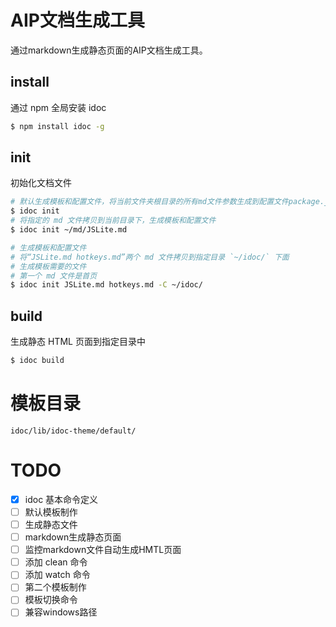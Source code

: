 
# AIP文档生成工具

通过markdown生成静态页面的AIP文档生成工具。

## install

通过 npm 全局安装 idoc

```sh
$ npm install idoc -g
```


## init

初始化文档文件

```sh
# 默认生成模板和配置文件，将当前文件夹根目录的所有md文件参数生成到配置文件package.json中
$ idoc init
# 将指定的 md 文件拷贝到当前目录下，生成模板和配置文件
$ idoc init ~/md/JSLite.md

# 生成模板和配置文件
# 将“JSLite.md hotkeys.md”两个 md 文件拷贝到指定目录 `~/idoc/` 下面
# 生成模板需要的文件
# 第一个 md 文件是首页
$ idoc init JSLite.md hotkeys.md -C ~/idoc/
```

## build

生成静态 HTML 页面到指定目录中

```sh
$ idoc build
```

# 模板目录

`idoc/lib/idoc-theme/default/`  

# TODO

- [x] idoc 基本命令定义
- [ ] 默认模板制作
- [ ] 生成静态文件
- [ ] markdown生成静态页面
- [ ] 监控markdown文件自动生成HMTL页面
- [ ] 添加 clean 命令
- [ ] 添加 watch 命令
- [ ] 第二个模板制作
- [ ] 模板切换命令
- [ ] 兼容windows路径